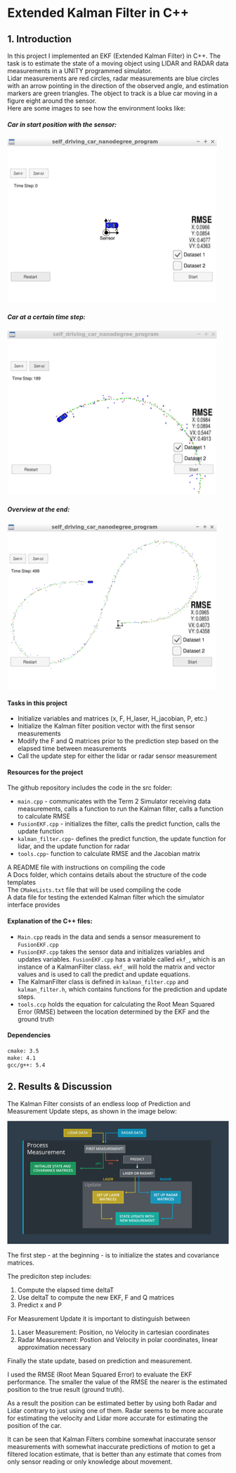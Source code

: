 # Extended Kalman Filter in C++


[//]: # (Image References)


[image1]: ./examples/Startposition.png "Startposition"
[image2]: ./examples/Time_Step_189.png
[image3]: ./examples/whole.png
[image4]: ./examples/Fusion_Flow_EKF.png


## 1. Introduction

In this project I implemented an EKF (Extended Kalman Filter) in C++. The task is to estimate the state of a moving object using LIDAR and RADAR data measurements in a UNITY programmed simulator.   
Lidar measurements are red circles, radar measurements are blue circles with an arrow pointing in the direction of the observed angle, and estimation markers are green triangles. The object to track is a blue car moving in a figure eight around the sensor.   
Here are some images to see how the environment looks like:   

##### Car in start position with the sensor:  

![alt text][image1]

##### Car at a certain time step:  

![alt text][image2]

##### Overview at the end:  

![alt text][image3]


#### Tasks in this project

- Initialize variables and matrices (x, F, H_laser, H_jacobian, P, etc.)  
- Initialize the Kalman filter position vector with the first sensor measurements   
- Modify the F and Q matrices prior to the prediction step based on the elapsed time between measurements   
- Call the update step for either the lidar or radar sensor measurement

#### Resources for the project

The github repository includes the code in the src folder:
- `main.cpp` - communicates with the Term 2 Simulator receiving data measurements, calls a function to run the Kalman filter, calls a function to calculate RMSE
- `FusionEKF.cpp` - initializes the filter, calls the predict function, calls the update function
- `kalman_filter.cpp`- defines the predict function, the update function for lidar, and the update function for radar
- `tools.cpp`- function to calculate RMSE and the Jacobian matrix  

A README file with instructions on compiling the code  
A Docs folder, which contains details about the structure of the code templates  
The `CMakeLists.txt` file that will be used compiling the code  
A data file for testing the extended Kalman filter which the simulator interface provides  

#### Explanation of the C++ files:

- `Main.cpp` reads in the data and sends a sensor measurement to `FusionEKF.cpp`  
- `FusionEKF.cpp` takes the sensor data and initializes variables and updates variables. `FusionEKF.cpp` has a variable called `ekf_`, which is an instance of a KalmanFilter class. `ekf_` will hold the matrix and vector values and is used to call the predict and update equations.
- The KalmanFilter class is defined in `kalman_filter.cpp` and `kalman_filter.h`, which contains functions for the prediction and update steps.
- `tools.ccp` holds the equation for calculating the Root Mean Squared Error (RMSE) between the location determined by the EKF and the ground truth

#### Dependencies

    cmake: 3.5
    make: 4.1
    gcc/g++: 5.4


## 2. Results & Discussion

The Kalman Filter consists of an endless loop of Prediction and Measurement Update steps, as shown in the image below:   

![alt text][image4]

The first step - at the beginning - is to initialize the states and covariance matrices.   

The prediciton step includes:
1. Compute the elapsed time deltaT
2. Use deltaT to compute the new EKF, F and Q matrices
3. Predict x and P   

For Measurement Update it is important to distinguish between
1. Laser Measurement: Position, no Velocity in cartesian coordinates
2. Radar Measurement: Postion and Velocity in polar coordinates, linear approximation necessary

Finally the state update, based on prediction and measurement.   

I used the RMSE (Root Mean Squared Error) to evaluate the EKF performance. The smaller the value of the RMSE the nearer is the estimated position to the true result (ground truth).

As a result the position can be estimated better by using both Radar and Lidar contrary to just using one of them. Radar seems to be more accurate for estimating the velocity and Lidar more accurate for estimating the position of the car.

It can be seen that Kalman Filters combine somewhat inaccurate sensor measurements with somewhat inaccurate predictions of motion to get a filtered location estimate, that is better than any estimate that comes from only sensor reading or only knowledge about movement.